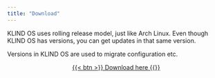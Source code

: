 ```yaml
---
title: "Download"
---
```


KLIND OS uses rolling release model, just like Arch Linux. Even though KLIND OS has versions, you can get updates in that same version.

Versions in KLIND OS are used to migrate configuration etc.

<div style="display: flex; justify-content: center;">
    <a href="">
        {{< btn >}}
Download here
        {{</ btn >}}
    </a>
</div>
